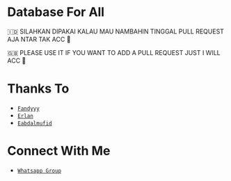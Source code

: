 # Database For All
🇮🇩 SILAHKAN DIPAKAI KALAU MAU NAMBAHIN TINGGAL PULL REQUEST AJA NTAR TAK ACC 🐧

🇬🇧 PLEASE USE IT IF YOU WANT TO ADD A PULL REQUEST JUST I WILL ACC 🐧

# Thanks To
* [`Fandyyy`](https://github.com/NzrlAfndi)
* [`Erlan`](https://github.com/ERLANRAHMAT)
* [`Eabdalmufid`](https://github.com/eabdalmufid)

# Connect With Me
* [`Whatsapp Group`](https://chat.whatsapp.com/I1VAMqNhmQY5CVbAydsqbU)
